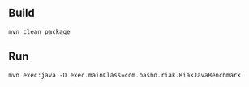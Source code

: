 Build
-----
```
mvn clean package
```

Run
---
```
mvn exec:java -D exec.mainClass=com.basho.riak.RiakJavaBenchmark
```